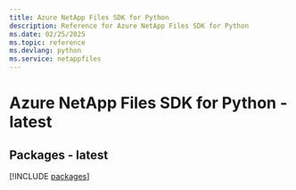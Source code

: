 ```yaml
---
title: Azure NetApp Files SDK for Python
description: Reference for Azure NetApp Files SDK for Python
ms.date: 02/25/2025
ms.topic: reference
ms.devlang: python
ms.service: netappfiles
---
```

# Azure NetApp Files SDK for Python - latest
## Packages - latest
[!INCLUDE [packages](netapp-files-index.md)]